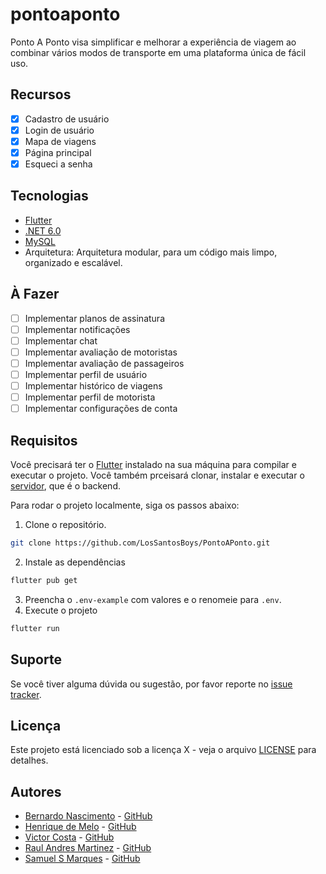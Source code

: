 # pontoaponto
Ponto A Ponto visa simplificar e melhorar a experiência de viagem ao combinar vários modos de transporte em uma plataforma única de fácil uso.

## Recursos
- [x] Cadastro de usuário
- [x] Login de usuário
- [x] Mapa de viagens
- [x] Página principal
- [x] Esqueci a senha

## Tecnologias
- [Flutter](https://flutter.dev/)
- [.NET 6.0](https://dotnet.microsoft.com/en-us/download/dotnet/6.0)
- [MySQL](https://www.mysql.com/downloads/)
- Arquitetura: Arquitetura modular, para um código mais limpo, organizado e escalável.

## À Fazer
- [ ] Implementar planos de assinatura
- [ ] Implementar notificações
- [ ] Implementar chat
- [ ] Implementar avaliação de motoristas
- [ ] Implementar avaliação de passageiros
- [ ] Implementar perfil de usuário
- [ ] Implementar histórico de viagens
- [ ] Implementar perfil de motorista
- [ ] Implementar configurações de conta

## Requisitos
Você precisará ter o [Flutter](https://docs.flutter.dev/get-started/install) instalado na sua máquina para compilar e executar o projeto. Você também prceisará clonar, instalar e executar o [servidor](https://github.com/LosSantosBoys/PontoAPonto-api), que é o backend.

Para rodar o projeto localmente, siga os passos abaixo:
1. Clone o repositório.
```bash
git clone https://github.com/LosSantosBoys/PontoAPonto.git
```
2. Instale as dependências
```bash
flutter pub get
```
3. Preencha o `.env-example` com valores e o renomeie para `.env`.
4. Execute o projeto
```bash
flutter run
```

## Suporte
Se você tiver alguma dúvida ou sugestão, por favor reporte no [issue tracker](https://github.com/LosSantosBoys/PontoAPonto/issues).

## Licença
Este projeto está licenciado sob a licença X - veja o arquivo [LICENSE](LICENSE) para detalhes.

## Autores
- [Bernardo Nascimento](https://www.linkedin.com/in/bernardo-alvesdev/) - [GitHub](https://github.com/BernardoAlvesDev)
- [Henrique de Melo](https://www.linkedin.com/in/henrique-cristioglu/) - [GitHub](https://github.com/HenriqueDeMeloCristioglu)
- [Victor Costa](https://www.linkedin.com/in/victor-costa-3b7ba7174/) - [GitHub](https://github.com/VictorDesenvolv)
- [Raul Andres Martinez](https://www.linkedin.com/in/raul-m-92353b231/) - [GitHub](https://github.com/raul-andres-martinez)
- [Samuel S Marques](https://www.linkedin.com/in/samuel-s-marques/) - [GitHub](https://github.com/samuel-s-marques)